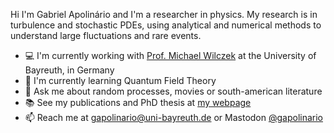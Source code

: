 Hi I'm Gabriel Apolinário and I'm a researcher in physics.
My research is in turbulence and stochastic PDEs, using analytical and numerical methods to understand
large fluctuations and rare events.

- 💻 I'm currently working with [Prof. Michael Wilczek][wilc] at the University of Bayreuth, in Germany
- 🌱 I'm currently learning Quantum Field Theory
- 💬 Ask me about random processes, movies or south-american literature
- :books: See my publications and PhD thesis at [my webpage](https://gapolinario.github.io/)
- 📫 Reach me at gapolinario@uni-bayreuth.de or Mastodon [@gapolinario](https://mathstodon.xyz/@gapolinario)

[wilc]: https://www.wilczek.physik.uni-bayreuth.de/de/index.html
